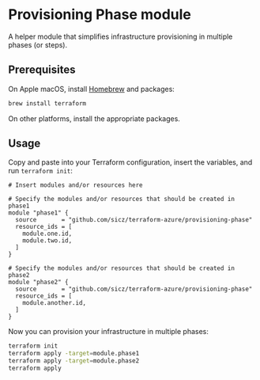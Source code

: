 # Provisioning Phase module

A helper module that simplifies infrastructure provisioning in multiple
phases (or steps).

## Prerequisites

On Apple macOS, install [Homebrew](http://brew.sh/) and packages:
```bash
brew install terraform
```
On other platforms, install the appropriate packages.

## Usage

Copy and paste into your Terraform configuration, insert the variables, and
run `terraform init`:
```hcl
# Insert modules and/or resources here

# Specify the modules and/or resources that should be created in phase1
module "phase1" {
  source       = "github.com/sicz/terraform-azure/provisioning-phase"
  resource_ids = [
    module.one.id,
    module.two.id,
  ]
}

# Specify the modules and/or resources that should be created in phase2
module "phase2" {
  source       = "github.com/sicz/terraform-azure/provisioning-phase"
  resource_ids = [
    module.another.id,
  ]
}
```
Now you can provision your infrastructure in multiple phases:
```bash
terraform init
terraform apply -target=module.phase1
terraform apply -target=module.phase2
terraform apply
```

<!-- BEGINNING OF PRE-COMMIT-TERRAFORM DOCS HOOK -->
<!-- END OF PRE-COMMIT-TERRAFORM DOCS HOOK -->
